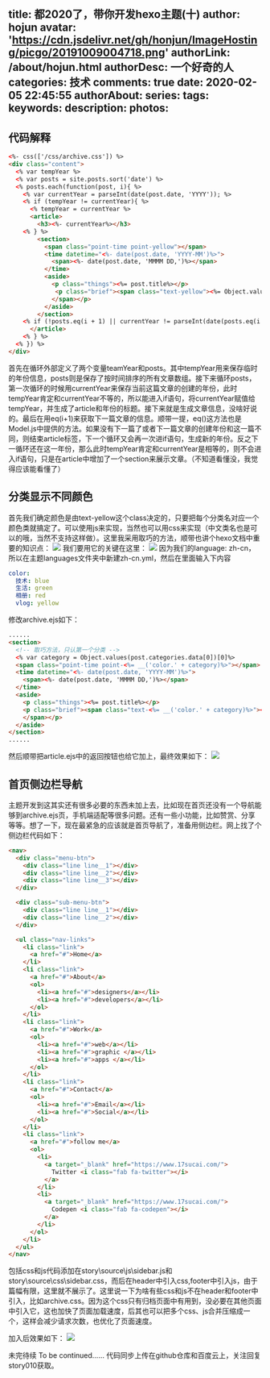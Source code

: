 title: 都2020了，带你开发hexo主题(十)
author: hojun
avatar: 'https://cdn.jsdelivr.net/gh/honjun/ImageHosting/picgo/20191009004718.png'
authorLink: /about/hojun.html
authorDesc: 一个好奇的人
categories: 技术
comments: true
date: 2020-02-05 22:45:55
authorAbout:
series:
tags:
keywords:
description:
photos:
---
## 代码解释
```html
<%- css(['/css/archive.css']) %>
<div class="content">
  <% var tempYear %>
  <% var posts = site.posts.sort('date') %>
  <% posts.each(function(post, i){ %>
    <% var currentYear = parseInt(date(post.date, 'YYYY')); %>
    <% if (tempYear != currentYear){ %>
      <% tempYear = currentYear %>
      <article>
        <h3><%- currentYear%></h3>
    <% } %>
        <section>
          <span class="point-time point-yellow"></span>
          <time datetime="<%- date(post.date, 'YYYY-MM')%>">
            <span><%- date(post.date, 'MMMM DD,')%></span>
          </time>
          <aside>
            <p class="things"><%= post.title%></p>
             <p class="brief"><span class="text-yellow"><%= Object.values(post.categories.data[0])[0] %>
            </span></p>
          </aside>
        </section>
    <% if (!posts.eq(i + 1) || currentYear != parseInt(date(posts.eq(i + 1).date, 'YYYY'))){ %>
      </article>
    <% } %>
  <% }) %>
</div>
```
首先在循环外部定义了两个变量teamYear和posts。其中tempYear用来保存临时的年份信息，posts则是保存了按时间排序的所有文章数组。接下来循环posts，第一次循环的时候用currentYear来保存当前这篇文章的创建的年份，此时tempYear肯定和currentYear不等的，所以能进入if语句，将currentYear赋值给tempYear，并生成了article和年份的标题。接下来就是生成文章信息，没啥好说的。最后在用eq(i+1)来获取下一篇文章的信息。顺带一提，eq()这方法也是Model.js中提供的方法。如果没有下一篇了或者下一篇文章的创建年份和这一篇不同，则结束article标签，下一个循环又会再一次进if语句，生成新的年份。反之下一循环还在这一年份，那么此时tempYear肯定和currentYear是相等的，则不会进入if语句，只是在article中增加了一个section来展示文章。（不知道看懂没，我觉得应该能看懂了）

## 分类显示不同颜色

首先我们确定颜色是由text-yellow这个class决定的，只要把每个分类名对应一个颜色类就搞定了。可以使用js来实现，当然也可以用css来实现（中文类名也是可以的哦，当然不支持这样做）。这里我采用取巧的方法，顺带也讲个hexo文档中重要的知识点：
![](https://cdn.jsdelivr.net/gh/honjun/ImageHosting/picgo/20200206133455.png)
我们要用它的关键在这里：
![](https://cdn.jsdelivr.net/gh/honjun/ImageHosting/picgo/20200206133631.png)
因为我们的language: zh-cn，所以在主题languages文件夹中新建zh-cn.yml，然后在里面输入下内容
```yml
color:
  技术: blue
  生活: green
  相册: red
  vlog: yellow
```
修改archive.ejs如下：
```html
......
<section>
  <!-- 取巧方法，只认第一个分类 -->
  <% var category = Object.values(post.categories.data[0])[0]%>
  <span class="point-time point-<%= __('color.' + category)%>"></span>
  <time datetime="<%- date(post.date, 'YYYY-MM')%>">
    <span><%- date(post.date, 'MMMM DD,')%></span>
  </time>
  <aside>
    <p class="things"><%= post.title%></p>
    <p class="brief"><span class="text-<%= __('color.' + category)%>"><%= category%>
    </span></p>
  </aside>
</section>
......
```
然后顺带把article.ejs中的返回按钮也给它加上，最终效果如下：
![](https://cdn.jsdelivr.net/gh/honjun/ImageHosting/picgo/20200206135601.png)

## 首页侧边栏导航

主题开发到这其实还有很多必要的东西未加上去，比如现在首页还没有一个导航能够到archive.ejs页，手机端适配等很多问题。还有一些小功能，比如赞赏、分享等等。想了一下，现在最紧急的应该就是首页导航了，准备用侧边栏。网上找了个侧边栏代码如下：
```html
<nav>
  <div class="menu-btn">
    <div class="line line__1"></div>
    <div class="line line__2"></div>
    <div class="line line__3"></div>
  </div>

  <div class="sub-menu-btn">
    <div class="line line__1"></div>
    <div class="line line__2"></div>
  </div>

  <ul class="nav-links">
    <li class="link">
      <a href="#">Home</a>
    </li>
    <li class="link">
      <a href="#">About</a>
      <ol>
        <li><a href="#">designers</a></li>
        <li><a href="#">developers</a></li>
      </ol>
    </li>
    <li class="link">
      <a href="#">Work</a>
      <ol>
        <li><a href="#">web</a></li>
        <li><a href="#">graphic </a></li>
        <li><a href="#">apps </a></li>
      </ol>
    </li>
    <li class="link">
      <a href="#">Contact</a>
      <ol>
        <li><a href="#">Email</a></li>
        <li><a href="#">Social</a></li>
      </ol>
    </li>
    <li class="link">
      <a href="#">follow me</a>
      <ol>
        <li>
          <a target="_blank" href="https://www.17sucai.com/">
            Twitter <i class="fab fa-twitter"></i>
          </a>
        </li>
        <li>
          <a target="_blank" href="https://www.17sucai.com/">
            Codepen <i class="fab fa-codepen"></i>
          </a>
        </li>
      </ol>
    </li>
  </ul>
</nav>
```
包括css和js代码添加在story\source\js\sidebar.js和story\source\css\sidebar.css，而后在header中引入css,footer中引入js，由于篇幅有限，这里就不展示了。这里说一下为啥有些css和js不在header和footer中引入，比如archive.css。因为这个css只有归档页面中有用到，没必要在其他页面中引入它，这也加快了页面加载速度，后其也可以把多个css、js合并压缩成一个，这样会减少请求次数，也优化了页面速度。

加入后效果如下：
![](https://cdn.jsdelivr.net/gh/honjun/ImageHosting/picgo/20200207135230.png)

未完待续 To be continued......
代码同步上传在github仓库和百度云上，关注回复story010获取。